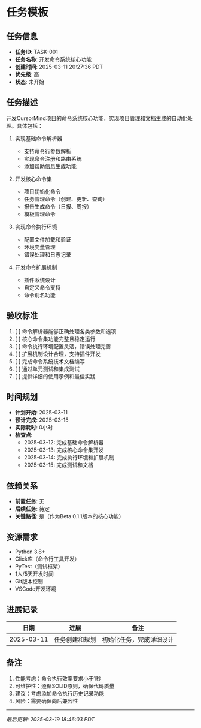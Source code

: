 # 任务模板

<!--
软件工程最佳实践：任务管理
1. 任务分解：将大任务分解为可管理的小任务
2. 明确定义：清晰描述任务目标和验收标准
3. 时间控制：合理估算和跟踪任务时间
4. 依赖管理：识别和处理任务间的依赖关系

示例：实现用户认证功能
- 分解为：注册、登录、密码重置等子任务
- 明确JWT认证方案和安全要求
- 估算每个子任务的开发时间
- 识别与用户服务的依赖关系
-->

## 任务信息
<!--
任务基本信息要点：
1. 使用动词开头的任务名称
2. 任务ID要便于追踪
3. 优先级要明确
4. 状态要及时更新

示例：
- 任务ID: AUTH-001
- 任务名称: 实现用户登录功能
- 优先级: 高（核心功能）
- 状态: 进行中
-->

- **任务ID**: TASK-001
- **任务名称**: 开发命令系统核心功能
- **创建时间**: 2025-03-11 20:27:36 PDT
- **优先级**: 高
- **状态**: 未开始

## 任务描述
<!--
描述规范：
1. 清晰说明任务目的
2. 列出具体工作内容
3. 说明任务边界
4. 标注特殊要求

示例：
实现基于JWT的用户登录功能，包括：
1. 用户名密码验证
2. JWT令牌生成和验证
3. 登录状态管理
4. 安全性考虑：密码加密、防暴力破解
-->

开发CursorMind项目的命令系统核心功能，实现项目管理和文档生成的自动化处理。具体包括：

1. 实现基础命令解析器
   - 支持命令行参数解析
   - 实现命令注册和路由系统
   - 添加帮助信息生成功能

2. 开发核心命令集
   - 项目初始化命令
   - 任务管理命令（创建、更新、查询）
   - 报告生成命令（日报、周报）
   - 模板管理命令

3. 实现命令执行环境
   - 配置文件加载和验证
   - 环境变量管理
   - 错误处理和日志记录

4. 开发命令扩展机制
   - 插件系统设计
   - 自定义命令支持
   - 命令别名功能

## 验收标准
<!--
验收标准制定：
1. 可衡量的完成标准
2. 具体的测试方法
3. 明确的质量要求
4. 必要的文档要求

示例：
1. [✓] 登录接口返回标准JWT令牌
2. [✓] 密码使用bcrypt加密存储
3. [ ] 添加登录失败次数限制
4. [ ] 完成接口文档编写
-->

1. [ ] 命令解析器能够正确处理各类参数和选项
2. [ ] 核心命令集功能完整且稳定运行
3. [ ] 命令执行环境配置灵活，错误处理完善
4. [ ] 扩展机制设计合理，支持插件开发
5. [ ] 完成命令系统技术文档编写
6. [ ] 通过单元测试和集成测试
7. [ ] 提供详细的使用示例和最佳实践

## 时间规划
<!--
时间管理要点：
1. 合理的时间估算
2. 考虑buffer时间
3. 设置检查点
4. 记录实际耗时

示例：
- 计划开始: 2025-03-11
- 预计完成: 2025-03-13
- 实际耗时: 12小时
- 检查点1: 2025-03-12 完成基础验证
-->

- **计划开始**: 2025-03-11
- **预计完成**: 2025-03-15
- **实际耗时**: 0小时
- **检查点**:
  - 2025-03-12: 完成基础命令解析器
  - 2025-03-13: 完成核心命令集开发
  - 2025-03-14: 完成执行环境和扩展机制
  - 2025-03-15: 完成测试和文档

## 依赖关系
<!--
依赖管理原则：
1. 明确前置依赖
2. 识别后续影响
3. 标注关键路径
4. 注意循环依赖

示例：
- 前置任务: DB-001 (数据库设计)
- 后续任务: AUTH-002 (权限管理)
- 关键路径: 是（阻塞其他功能开发）
-->

- **前置任务**: 无
- **后续任务**: 待定
- **关键路径**: 是（作为Beta 0.1.1版本的核心功能）

## 资源需求
<!--
资源规划要点：
1. 明确所需工具
2. 列出人力需求
3. 说明环境要求
4. 标注外部依赖

示例：
- Node.js v16+
- PostgreSQL数据库
- JWT库：jsonwebtoken
- 1人/3天开发时间
-->

- Python 3.8+
- Click库（命令行工具开发）
- PyTest（测试框架）
- 1人/5天开发时间
- Git版本控制
- VSCode开发环境

## 进展记录
<!--
进展更新要求：
1. 记录具体进展
2. 说明遇到的问题
3. 标注重要决策
4. 更新剩余工作

示例：
| 2025-03-11 | 完成基础验证 | 选用bcrypt加密 |
| 2025-03-12 | JWT集成完成 | 待优化令牌过期处理 |
-->

| 日期 | 进展 | 备注 |
|------|------|------|
| 2025-03-11 | 任务创建和规划 | 初始化任务，完成详细设计 |

## 备注
<!--
其他重要信息：
1. 特殊情况说明
2. 风险提示
3. 经验总结
4. 改进建议

示例：
1. 性能优化：考虑添加令牌缓存
2. 安全风险：需要定期轮换密钥
3. 建议：考虑添加命令执行历史记录功能
4. 风险：需要确保向后兼容性
-->

1. 性能考虑：命令执行效率要求小于1秒
2. 可维护性：遵循SOLID原则，确保代码质量
3. 建议：考虑添加命令执行历史记录功能
4. 风险：需要确保向后兼容性

---
*最后更新: 2025-03-19 18:46:03 PDT*

<!--
[CODE NOW] - 当任务分析过久时立即开始执行
[FOCUS] - 当任务范围扩大时及时聚焦
[RESET] - 当遇到阻塞时重新规划方案
[DECISION] - 当决策延迟时果断确定
--> 